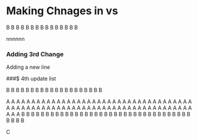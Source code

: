 # Making Chnages in vs
B
B
B
B
B
B
B
B
B
B
B
B
B
B
B

nnnnnn
### Adding 3rd Change
Adding a new line

###$ 4th
update list









































B
B
B
B
B
B
B
B
B
B
B
B
B
B
B
B
B
B
B
B

A
A
A
A
A
A
A
A
A
A
A
A
A
A
A
A
A
A
A
A
A
A
A
A
A
A
A
A
A
A
A
A
A
A
A
A
A
A
A
A
A
A
A
A
A
A
A
A
A
A
A
A
A
A
A
A
A
A
A
A
A
A
A
A
A
A
A
A
A
A
A
A
A
A
A
A
A
B
B
B
B
B
B
B
B
B
B
B
B
B
B
B
B
B
B
B
B
B
B
B
B
B
B
B
B
B
B
B
B
B
B
B
B
B
B
B

C

